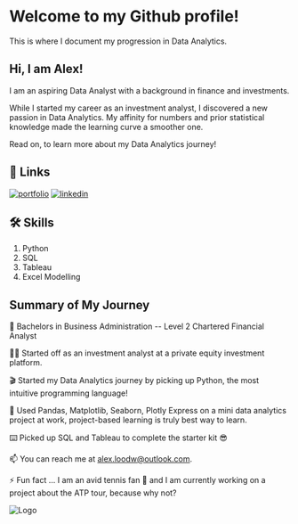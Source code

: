 
# Welcome to my Github profile!

This is where I document my progression in Data Analytics. 


## Hi, I am Alex! 
I am an aspiring Data Analyst with a background in finance and investments.

While I started my career as an investment analyst, I discovered a new passion in Data Analytics. My affinity for numbers and prior statistical knowledge made the learning curve a smoother one.

Read on, to learn more about my Data Analytics journey!


## 🔗 Links
[![portfolio](https://img.shields.io/badge/my_portfolio-000?style=for-the-badge&logo=ko-fi&logoColor=white)](https://github.com/alex-loo?tab=repositories/)
[![linkedin](https://img.shields.io/badge/linkedin-0A66C2?style=for-the-badge&logo=linkedin&logoColor=white)](https://linkedin.com/in/alex-loo-270a64194/)


## 🛠 Skills
1. Python
2. SQL
3. Tableau
4. Excel Modelling


## Summary of My Journey


🧠 Bachelors in Business Administration -- Level 2 Chartered Financial Analyst

👩‍💻 Started off as an investment analyst at a private equity investment platform.

🎬 Started my Data Analytics journey by picking up Python, the most intuitive programming language!

🧪 Used Pandas, Matplotlib, Seaborn, Plotly Express on a mini data analytics project at work, project-based learning is truly best way to learn.

⌨️ Picked up SQL and Tableau to complete the starter kit 😎

📫 You can reach me at alex.loodw@outlook.com.

⚡️ Fun fact ... I am an avid tennis fan 🎾 and I am currently working on a project about the ATP tour, because why not?


![Logo](https://github-readme-stats.vercel.app/api?username=alex-loo&&show_icons=true&title_color=ffffff&icon_color=bb2acf&text_color=daf7dc&bg_color=151515)

